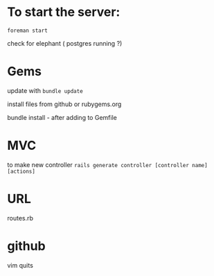 # To start the server:
`foreman start`

check for elephant ( postgres running ?)

# Gems
update with `bundle update`

install files from github or rubygems.org

bundle install - after adding to Gemfile


# MVC
to make new controller
`rails generate controller [controller name] [actions]`

# URL

routes.rb


# github
vim quits
